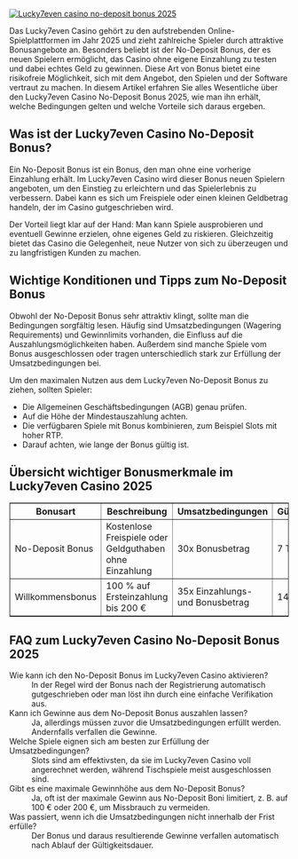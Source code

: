 [![Lucky7even casino no-deposit bonus 2025](https://123-caf.pages.dev/gitsignup.png)](https://vrmoo.ru/Bt82HjjY)

<p>Das Lucky7even Casino gehört zu den aufstrebenden Online-Spielplattformen im Jahr 2025 und zieht zahlreiche Spieler durch attraktive Bonusangebote an. Besonders beliebt ist der No-Deposit Bonus, der es neuen Spielern ermöglicht, das Casino ohne eigene Einzahlung zu testen und dabei echtes Geld zu gewinnen. Diese Art von Bonus bietet eine risikofreie Möglichkeit, sich mit dem Angebot, den Spielen und der Software vertraut zu machen. In diesem Artikel erfahren Sie alles Wesentliche über den Lucky7even Casino No-Deposit Bonus 2025, wie man ihn erhält, welche Bedingungen gelten und welche Vorteile sich daraus ergeben.</p>  <h2>Was ist der Lucky7even Casino No-Deposit Bonus?</h2> <p>Ein No-Deposit Bonus ist ein Bonus, den man ohne eine vorherige Einzahlung erhält. Im Lucky7even Casino wird dieser Bonus neuen Spielern angeboten, um den Einstieg zu erleichtern und das Spielerlebnis zu verbessern. Dabei kann es sich um Freispiele oder einen kleinen Geldbetrag handeln, der im Casino gutgeschrieben wird.</p> <p>Der Vorteil liegt klar auf der Hand: Man kann Spiele ausprobieren und eventuell Gewinne erzielen, ohne eigenes Geld zu riskieren. Gleichzeitig bietet das Casino die Gelegenheit, neue Nutzer von sich zu überzeugen und zu langfristigen Kunden zu machen.</p>  <h2>Wichtige Konditionen und Tipps zum No-Deposit Bonus</h2> <p>Obwohl der No-Deposit Bonus sehr attraktiv klingt, sollte man die Bedingungen sorgfältig lesen. Häufig sind Umsatzbedingungen (Wagering Requirements) und Gewinnlimits vorhanden, die Einfluss auf die Auszahlungsmöglichkeiten haben. Außerdem sind manche Spiele vom Bonus ausgeschlossen oder tragen unterschiedlich stark zur Erfüllung der Umsatzbedingungen bei.</p> <p>Um den maximalen Nutzen aus dem Lucky7even No-Deposit Bonus zu ziehen, sollten Spieler:</p> <ul>   <li>Die Allgemeinen Geschäftsbedingungen (AGB) genau prüfen.</li>   <li>Auf die Höhe der Mindestauszahlung achten.</li>   <li>Die verfügbaren Spiele mit Bonus kombinieren, zum Beispiel Slots mit hoher RTP.</li>   <li>Darauf achten, wie lange der Bonus gültig ist.</li> </ul>  <h2>Übersicht wichtiger Bonusmerkmale im Lucky7even Casino 2025</h2> <table border="1" cellpadding="5" cellspacing="0" style="border-collapse: collapse; width: 100%;">   <thead>     <tr>       <th>Bonusart</th>       <th>Beschreibung</th>       <th>Umsatzbedingungen</th>       <th>Gültigkeitsdauer</th>       <th>Spielbeschränkungen</th>     </tr>   </thead>   <tbody>     <tr>       <td>No-Deposit Bonus</td>       <td>Kostenlose Freispiele oder Geldguthaben ohne Einzahlung</td>       <td>30x Bonusbetrag</td>       <td>7 Tage</td>       <td>Slots werden voll angerechnet, Tischspiele ausgeschlossen</td>     </tr>     <tr>       <td>Willkommensbonus</td>       <td>100 % auf Ersteinzahlung bis 200 €</td>       <td>35x Einzahlungs- und Bonusbetrag</td>       <td>14 Tage</td>       <td>Alle Spiele, Umsatz unterschiedlich</td>     </tr>   </tbody> </table>  <h2>FAQ zum Lucky7even Casino No-Deposit Bonus 2025</h2> <dl>   <dt>Wie kann ich den No-Deposit Bonus im Lucky7even Casino aktivieren?</dt>   <dd>In der Regel wird der Bonus nach der Registrierung automatisch gutgeschrieben oder man löst ihn durch eine einfache Verifikation aus.</dd>    <dt>Kann ich Gewinne aus dem No-Deposit Bonus auszahlen lassen?</dt>   <dd>Ja, allerdings müssen zuvor die Umsatzbedingungen erfüllt werden. Andernfalls verfallen die Gewinne.</dd>    <dt>Welche Spiele eignen sich am besten zur Erfüllung der Umsatzbedingungen?</dt>   <dd>Slots sind am effektivsten, da sie im Lucky7even Casino voll angerechnet werden, während Tischspiele meist ausgeschlossen sind.</dd>    <dt>Gibt es eine maximale Gewinnhöhe aus dem No-Deposit Bonus?</dt>   <dd>Ja, oft ist der maximale Gewinn aus No-Deposit Boni limitiert, z. B. auf 100 € oder 200 €, um Missbrauch zu vermeiden.</dd>    <dt>Was passiert, wenn ich die Umsatzbedingungen nicht innerhalb der Frist erfülle?</dt>   <dd>Der Bonus und daraus resultierende Gewinne verfallen automatisch nach Ablauf der Gültigkeitsdauer.</dd> </dl>